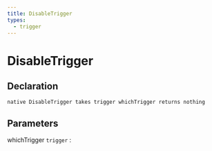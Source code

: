 ```yaml
---
title: DisableTrigger
types:
  - trigger
---
```


# DisableTrigger

## Declaration

```jass
native DisableTrigger takes trigger whichTrigger returns nothing
```

## Parameters
whichTrigger `trigger`
: 
